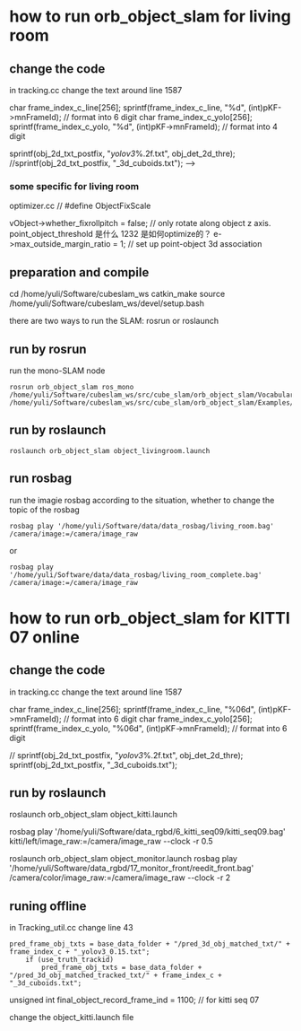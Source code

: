 # how to run orb_object_slam for living room

## change the code
in tracking.cc 
change the text around line 1587

char frame_index_c_line[256];
sprintf(frame_index_c_line, "%d", (int)pKF->mnFrameId); // format into 6 digit
char frame_index_c_yolo[256];
sprintf(frame_index_c_yolo, "%d", (int)pKF->mnFrameId); // format into 4 digit

sprintf(obj_2d_txt_postfix, "_yolov3_%.2f.txt", obj_det_2d_thre);
//sprintf(obj_2d_txt_postfix, "_3d_cuboids.txt"); -->

### some specific for living room
optimizer.cc
// #define ObjectFixScale

vObject->whether_fixrollpitch = false; // only rotate along object z axis.
point_object_threshold 是什么
1232 是如何optimize的？
e->max_outside_margin_ratio = 1;
// set up point-object 3d association


## preparation and compile 

cd /home/yuli/Software/cubeslam_ws
catkin_make
source /home/yuli/Software/cubeslam_ws/devel/setup.bash

there are two ways to run the SLAM: rosrun or roslaunch
## run by rosrun
run the mono-SLAM node
```
rosrun orb_object_slam ros_mono /home/yuli/Software/cubeslam_ws/src/cube_slam/orb_object_slam/Vocabulary/ORBvoc.txt /home/yuli/Software/cubeslam_ws/src/cube_slam/orb_object_slam/Examples/Monocular/ICL.yaml
```

## run by roslaunch

```
roslaunch orb_object_slam object_livingroom.launch
```
## run rosbag

run the imagie rosbag
according to the situation, whether to change the topic of the rosbag
```
rosbag play '/home/yuli/Software/data/data_rosbag/living_room.bag' /camera/image:=/camera/image_raw 
```

or 
```
rosbag play '/home/yuli/Software/data/data_rosbag/living_room_complete.bag' /camera/image:=/camera/image_raw 
```

# how to run orb_object_slam for KITTI 07 online
## change the code
in tracking.cc 
change the text around line 1587

char frame_index_c_line[256];
sprintf(frame_index_c_line, "%06d", (int)pKF->mnFrameId); // format into 6 digit
char frame_index_c_yolo[256];
sprintf(frame_index_c_yolo, "%06d", (int)pKF->mnFrameId); // format into 6 digit

// sprintf(obj_2d_txt_postfix, "_yolov3_%.2f.txt", obj_det_2d_thre);
sprintf(obj_2d_txt_postfix, "_3d_cuboids.txt");


## run by roslaunch

roslaunch orb_object_slam object_kitti.launch

rosbag play '/home/yuli/Software/data_rgbd/6_kitti_seq09/kitti_seq09.bag' kitti/left/image_raw:=/camera/image_raw --clock -r 0.5

roslaunch orb_object_slam object_monitor.launch
rosbag play '/home/yuli/Software/data_rgbd/17_monitor_front/reedit_front.bag' /camera/color/image_raw:=/camera/image_raw --clock -r 2


## runing offline
in Tracking_util.cc
change line 43

	pred_frame_obj_txts = base_data_folder + "/pred_3d_obj_matched_txt/" + frame_index_c + "_yolov3_0.15.txt";
		if (use_truth_trackid)
			pred_frame_obj_txts = base_data_folder + "/pred_3d_obj_matched_tracked_txt/" + frame_index_c + "_3d_cuboids.txt";

unsigned int final_object_record_frame_ind = 1100; // for kitti seq 07 

change the object_kitti.launch file
